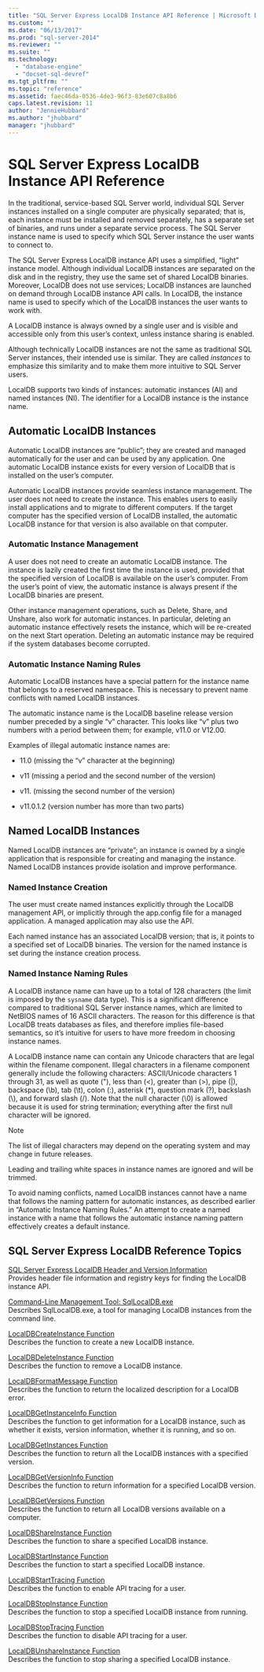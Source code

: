 ```yaml
---
title: "SQL Server Express LocalDB Instance API Reference | Microsoft Docs"
ms.custom: ""
ms.date: "06/13/2017"
ms.prod: "sql-server-2014"
ms.reviewer: ""
ms.suite: ""
ms.technology: 
  - "database-engine"
  - "docset-sql-devref"
ms.tgt_pltfrm: ""
ms.topic: "reference"
ms.assetid: faec46da-0536-4de3-96f3-83e607c8a8b6
caps.latest.revision: 11
author: "JennieHubbard"
ms.author: "jhubbard"
manager: "jhubbard"
---
```

# SQL Server Express LocalDB Instance API Reference
  In the traditional, service-based SQL Server world, individual SQL Server instances installed on a single computer are physically separated; that is, each instance must be installed and removed separately, has a separate set of binaries, and runs under a separate service process. The SQL Server instance name is used to specify which SQL Server instance the user wants to connect to.  
  
 The SQL Server Express LocalDB instance API uses a simplified, “light” instance model. Although individual LocalDB instances are separated on the disk and in the registry, they use the same set of shared LocalDB binaries. Moreover, LocalDB does not use services; LocalDB instances are launched on demand through LocalDB instance API calls. In LocalDB, the instance name is used to specify which of the LocalDB instances the user wants to work with.  
  
 A LocalDB instance is always owned by a single user and is visible and accessible only from this user’s context, unless instance sharing is enabled.  
  
 Although technically LocalDB instances are not the same as traditional SQL Server instances, their intended use is similar. They are called *instances* to emphasize this similarity and to make them more intuitive to SQL Server users.  
  
 LocalDB supports two kinds of instances: automatic instances (AI) and named instances (NI). The identifier for a LocalDB instance is the instance name.  
  
## Automatic LocalDB Instances  
 Automatic LocalDB instances are “public”; they are created and managed automatically for the user and can be used by any application. One automatic LocalDB instance exists for every version of LocalDB that is installed on the user’s computer.  
  
 Automatic LocalDB instances provide seamless instance management. The user does not need to create the instance. This enables users to easily install applications and to migrate to different computers. If the target computer has the specified version of LocalDB installed, the automatic LocalDB instance for that version is also available on that computer.  
  
### Automatic Instance Management  
 A user does not need to create an automatic LocalDB instance. The instance is lazily created the first time the instance is used, provided that the specified version of LocalDB is available on the user’s computer. From the user’s point of view, the automatic instance is always present if the LocalDB binaries are present.  
  
 Other instance management operations, such as Delete, Share, and Unshare, also work for automatic instances. In particular, deleting an automatic instance effectively resets the instance, which will be re-created on the next Start operation. Deleting an automatic instance may be required if the system databases become corrupted.  
  
### Automatic Instance Naming Rules  
 Automatic LocalDB instances have a special pattern for the instance name that belongs to a reserved namespace. This is necessary to prevent name conflicts with named LocalDB instances.  
  
 The automatic instance name is the LocalDB baseline release version number preceded by a single “v” character. This looks like “v” plus two numbers with a period between them; for example, v11.0 or V12.00.  
  
 Examples of illegal automatic instance names are:  
  
-   11.0 (missing the “v” character at the beginning)  
  
-   v11 (missing a period and the second number of the version)  
  
-   v11. (missing the second number of the version)  
  
-   v11.0.1.2 (version number has more than two parts)  
  
## Named LocalDB Instances  
 Named LocalDB instances are “private”; an instance is owned by a single application that is responsible for creating and managing the instance. Named LocalDB instances provide isolation and improve performance.  
  
### Named Instance Creation  
 The user must create named instances explicitly through the LocalDB management API, or implicitly through the app.config file for a managed application. A managed application may also use the API.  
  
 Each named instance has an associated LocalDB version; that is, it points to a specified set of LocalDB binaries. The version for the named instance is set during the instance creation process.  
  
### Named Instance Naming Rules  
 A LocalDB instance name can have up to a total of 128 characters (the limit is imposed by the `sysname` data type). This is a significant difference compared to traditional SQL Server instance names, which are limited to NetBIOS names of 16 ASCII characters. The reason for this difference is that LocalDB treats databases as files, and therefore implies file-based semantics, so it’s intuitive for users to have more freedom in choosing instance names.  
  
 A LocalDB instance name can contain any Unicode characters that are legal within the filename component. Illegal characters in a filename component generally include the following characters: ASCII/Unicode characters 1 through 31, as well as quote ("), less than (\<), greater than (>), pipe (|), backspace (\b), tab (\t), colon (:), asterisk (*), question mark (?), backslash (\\), and forward slash (/). Note that the null character (\0) is allowed because it is used for string termination; everything after the first null character will be ignored.  
  
> [!NOTE]  
>  The list of illegal characters may depend on the operating system and may change in future releases.  
  
 Leading and trailing white spaces in instance names are ignored and will be trimmed.  
  
 To avoid naming conflicts, named LocalDB instances cannot have a name that follows the naming pattern for automatic instances, as described earlier in “Automatic Instance Naming Rules.” An attempt to create a named instance with a name that follows the automatic instance naming pattern effectively creates a default instance.  
  
## SQL Server Express LocalDB Reference Topics  
 [SQL Server Express LocalDB Header and Version Information](sql-server-express-localdb-header-and-version-information.md)  
 Provides header file information and registry keys for finding the LocalDB instance API.  
  
 [Command-Line Management Tool: SqlLocalDB.exe](command-line-management-tool-sqllocaldb-exe.md)  
 Describes SqlLocalDB.exe, a tool for managing LocalDB instances from the command line.  
  
 [LocalDBCreateInstance Function](localdbcreateinstance-function.md)  
 Describes the function to create a new LocalDB instance.  
  
 [LocalDBDeleteInstance Function](localdbdeleteinstance-function.md)  
 Describes the function to remove a LocalDB instance.  
  
 [LocalDBFormatMessage Function](localdbformatmessage-function.md)  
 Describes the function to return the localized description for a LocalDB error.  
  
 [LocalDBGetInstanceInfo Function](localdbgetinstanceinfo-function.md)  
 Describes the function to get information for a LocalDB instance, such as whether it exists, version information, whether it is running, and so on.  
  
 [LocalDBGetInstances Function](localdbgetinstances-function.md)  
 Describes the function to return all the LocalDB instances with a specified version.  
  
 [LocalDBGetVersionInfo Function](localdbgetversioninfo-function.md)  
 Describes the function to return information for a specified LocalDB version.  
  
 [LocalDBGetVersions Function](localdbgetversions-function.md)  
 Describes the function to return all LocalDB versions available on a computer.  
  
 [LocalDBShareInstance Function](localdbshareinstance-function.md)  
 Describes the function to share a specified LocalDB instance.  
  
 [LocalDBStartInstance Function](localdbstartinstance-function.md)  
 Describes the function to start a specified LocalDB instance.  
  
 [LocalDBStartTracing Function](localdbstarttracing-function.md)  
 Describes the function to enable API tracing for a user.  
  
 [LocalDBStopInstance Function](localdbstopinstance-function.md)  
 Describes the function to stop a specified LocalDB instance from running.  
  
 [LocalDBStopTracing Function](localdbstoptracing-function.md)  
 Describes the function to disable API tracing for a user.  
  
 [LocalDBUnshareInstance Function](localdbunshareinstance-function.md)  
 Describes the function to stop sharing a specified LocalDB instance.  
  
  